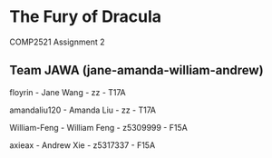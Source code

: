 # The Fury of Dracula
COMP2521 Assignment 2

## Team JAWA (jane-amanda-william-andrew)

floyrin - Jane Wang - zz - T17A

amandaliu120 - Amanda Liu - zz - T17A

William-Feng - William Feng - z5309999 - F15A

axieax - Andrew Xie - z5317337 - F15A
